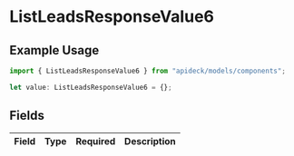 # ListLeadsResponseValue6

## Example Usage

```typescript
import { ListLeadsResponseValue6 } from "apideck/models/components";

let value: ListLeadsResponseValue6 = {};
```

## Fields

| Field       | Type        | Required    | Description |
| ----------- | ----------- | ----------- | ----------- |